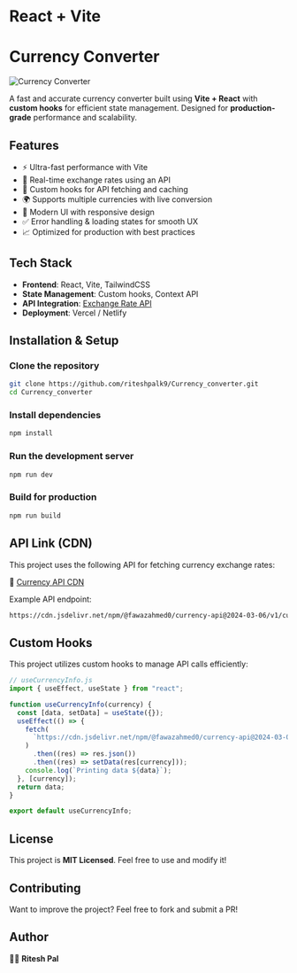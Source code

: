# React + Vite

# Currency Converter

![Currency Converter](https://via.placeholder.com/1200x500.png?text=Currency+Converter+App)

A fast and accurate currency converter built using **Vite + React** with **custom hooks** for efficient state management. Designed for **production-grade** performance and scalability.

## Features
- ⚡ Ultra-fast performance with Vite
- 🔄 Real-time exchange rates using an API
- 🎣 Custom hooks for API fetching and caching
- 🌍 Supports multiple currencies with live conversion
- 🎨 Modern UI with responsive design
- ✅ Error handling & loading states for smooth UX
- 📈 Optimized for production with best practices

## Tech Stack
- **Frontend**: React, Vite, TailwindCSS
- **State Management**: Custom hooks, Context API
- **API Integration**: [Exchange Rate API](https://exchangerate-api.com/)
- **Deployment**: Vercel / Netlify

## Installation & Setup

### Clone the repository
```sh
git clone https://github.com/riteshpalk9/Currency_converter.git
cd Currency_converter
```

### Install dependencies
```sh
npm install
```

### Run the development server
```sh
npm run dev
```

### Build for production
```sh
npm run build
```
## API Link (CDN)
This project uses the following API for fetching currency exchange rates:

🔗 [Currency API CDN](https://cdn.jsdelivr.net/npm/@fawazahmed0/currency-api@latest/v1/currencies/)

Example API endpoint:
```sh
https://cdn.jsdelivr.net/npm/@fawazahmed0/currency-api@2024-03-06/v1/currencies/usd.json
```

## Custom Hooks
This project utilizes custom hooks to manage API calls efficiently:

```js
// useCurrencyInfo.js
import { useEffect, useState } from "react";

function useCurrencyInfo(currency) {
  const [data, setData] = useState({});
  useEffect(() => {
    fetch(
      `https://cdn.jsdelivr.net/npm/@fawazahmed0/currency-api@2024-03-06/v1/currencies/${currency}.json`
    )
      .then((res) => res.json())
      .then((res) => setData(res[currency]));
    console.log(`Printing data ${data}`);
  }, [currency]);
  return data;
}

export default useCurrencyInfo;
```

## License
This project is **MIT Licensed**. Feel free to use and modify it!

## Contributing
Want to improve the project? Feel free to fork and submit a PR!

## Author
👨‍💻 **Ritesh Pal** 






